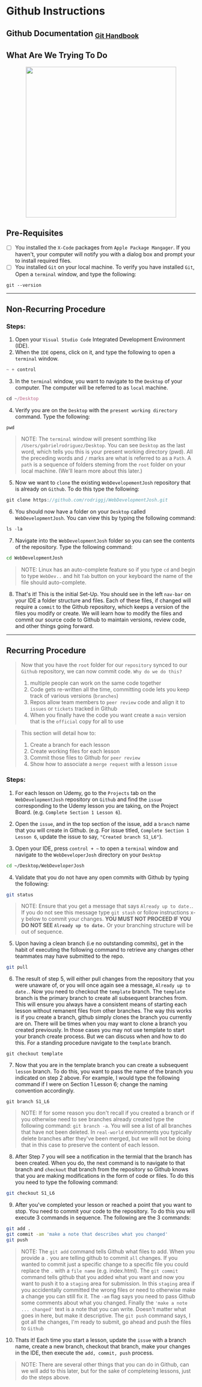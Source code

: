 # Github Instructions
## Github Documentation <sub>[Git Handbook](https://guides.github.com/introduction/git-handbook/)</sub>

## What Are We Trying To Do

<p align="center">
    <img src="https://user-images.githubusercontent.com/8760590/96662666-0f2bdc00-130c-11eb-9d65-db8f45b4c706.png" width=400 height=auto>
</p>

## Pre-Requisites
- [ ] You installed the `X-Code` packages from `Apple Package Mangager`. If you haven't, your computer will notify you with a dialog box and prompt your to install required files.
- [ ] You installed `Git` on your local machine. To verify you have installed `Git`, Open a `terminal` window, and type the following: 
```
git --version
```
---
## Non-Recurring Procedure

### Steps: 
1. Open your `Visual Studio Code` Integrated Development Environment (IDE).
2. When the `IDE` opens, click on it, and type the following to open a `terminal` window. 
```javascript
~ + control
```
3. In the `terminal` window, you want to navigate to the `Desktop` of your computer. The computer will be referred to as `local` machine. 
```javascript
cd ~/Desktop
```
4. Verify you are on the `Desktop` with the `present working directory` command. Type the following: 
```javascipt
pwd 
```

> NOTE: The `terminal` window will present somthing like `/Users/gabrielrodriguez/Desktop`. You can see `Desktop` as the last word, which tells you this is your present working directory (pwd). All the preceding words and `/` marks are what is referred to as a `Path`. A `path` is a sequence of folders steming from the `root` folder on your local machine. (We'll learn more about this later.)

5. Now we want to `clone` the existing `WebDevelopementJosh` repository that is already on `Github`. To do this type the following: 
```javascript
git clone https://github.com/rodriggj/WebDevelopmentJosh.git
```

6. You should now have a folder on your `Desktop` called `WebDevelopmentJosh`. You can view this by typing the following command: 

```javascript 
ls -la
```

7. Navigate into the `WebDevelopmentJosh` folder so you can see the contents of the repository. Type the following command: 
```bash
cd WebDevelopmentJosh
```

> NOTE: Linux has an auto-complete feature so if you type `cd` and begin to type `WebDev..` and hit `Tab` button on your keyboard the name of the file should auto-complete. 

8. That's it! This is the initial Set-Up. You should see in the left `nav-bar` on your IDE a folder structure and files. Each of these files, if changed will require a `commit` to the Github repository, which keeps a version of the files you modify or create. We will learn how to modify the files and commit our source code to Github to maintain versions, review code, and other things going forward.
----

## Recurring Procedure

> Now that you have the `root` folder for our `repository` synced to our `Github` repository, we can now commit code. `Why do we do this?`
>1. multiple people can work on the same code together 
>2. Code gets re-written all the time, committing code lets you keep track of various versions (`branches`)
>3. Repos allow team members to `peer review` code and align it to `issues` or `tickets` tracked in Github
>4. When you finally have the code you want create a `main` version that is the `official` copy for all to use

> This section will detail how to: 
>1. Create a branch for each lesson
>2. Create working files for each lesson
>3. Commit those files to Github for `peer review`
>4. Show how to associate a `merge request` with a lesson `issue`

### Steps: 
1. For each lesson on Udemy, go to the `Projects` tab on the `WebDevelopmentJosh` repository on `Github` and find the `issue` corresponding to the Udemy lesson you are taking, on the Project Board. (e.g. `Complete Section 1 Lesson 6`). 

2. Open the `issue`, and in the top section of the issue, add a `branch` name that you will create in Github. (e.g. For issue titled, `Complete Section 1 Lesson 6`, update the issue to say, `"Created branch S1_L6"`). 

3. Open your IDE, press `control + ~` to open a `terminal` window and navigate to the `WebDeveloperJosh` directory on your `Desktop`
```bash
cd ~/Desktop/WebDeveloperJosh

```
4. Validate that you do not have any open commits with Github by typing the following: 
```bash
git status
```
> NOTE: Ensure that you get a message that says `Already up to date.`. If you do not see this message type `git stash` or follow instructions x-y below to commit your changes.  **YOU MUST NOT PROCEED IF YOU DO NOT SEE `Already up to date.`** Or your branching structure will be out of sequence. 

5. Upon having a clean branch (i.e no outstanding commits), get in the habit of executing the following command to retrieve any changes other teammates may have submitted to the repo. 

```bash
git pull
```

6. The result of step 5, will either pull changes from the repository that you were unaware of, or you will once again see a message, `Already up to date.`. Now you need to checkout the `template` branch. The `template` branch is the primary branch to create all subsequent branches from. This will ensure you always have a consistent means of starting each lesson without remanent files from other branches. The way this works is if you create a branch, github simply clones the branch you currently are on. There will be times when you may want to clone a branch you created previously. In those cases you may not use template to start your branch create process. But we can discuss when and how to do this. For a standing procedure navigate to the `template` branch. 
```
git checkout template
```
7. Now that you are in the template branch you can create a subsequent `lesson` branch. To do this, you want to pass the name of the branch you indicated on step 2 above. For example, I would type the following command if I were on Section 1 Lesson 6; change the naming convention accordingly.
```
git branch S1_L6
```
> NOTE: If for some reason you don't recall if you created a branch or if you otherwise need to see branches already created type the following command: `git branch -a`. You will see a list of all branches that have not been deleted. In `real-world` environments you typically delete branches after they've been merged, but we will not be doing that in this case to preserve the content of each lesson. 

8. After Step 7 you will see a notification in the termial that the branch has been created. When you do, the next command is to navigate to that branch and `checkout` that branch from the repository so Github knows that you are making modifications in the form of code or files. To do this you need to type the following command: 

```bash 
git checkout S1_L6
```

9. After you've completed your lesson or reached a point that you want to stop. You need to commit your code to the repository. To do this you will execute 3 commands in sequence. The following are the 3 commands: 
```bash
git add .
git commit -am 'make a note that describes what you changed'
git push
```
> NOTE: The `git add` command tells Github what files to add. When you provide a `.` you are telling github to commit `all` changes. If you wanted to commit just a specific change to a specific file you could replace the `.` with a `file name` (e.g. index.html). 
> The `git commit` command tells github that you added what you want and now you want to push it to a `staging` area for submission. In this `staging` area if you accidentally committed the wrong files or need to otherwise make a change you can still fix it. The `-am` flag says you need to pass Github some comments about what you changed. Finally the `'make a note ... changed'` text is a note that you can write. Doesn't matter what goes in here, but make it descriptive. 
> The `git push` command says, I got all the changes, I'm ready to submit, go ahead and push the files to `Github`

10. Thats it! Each time you start a lesson, update the `issue` with a branch name, create a new branch, checkout that branch, make your changes in the IDE, then execute the `add, commit, push` process. 

> NOTE: There are several other things that you can do in Github, can we will add to this later, but for the sake of completeing lessons, just do the steps above. 